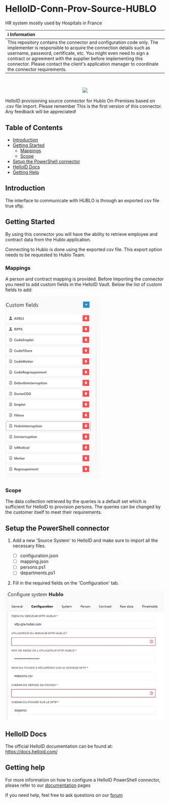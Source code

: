 # HelloID-Conn-Prov-Source-HUBLO
HR system mostly used by Hospitals in France

| :information_source: Information |
|:---------------------------|
| This repository contains the connector and configuration code only. The implementer is responsible to acquire the connection details such as username, password, certificate, etc. You might even need to sign a contract or agreement with the supplier before implementing this connector. Please contact the client's application manager to coordinate the connector requirements.       |
<br />
<p align="center">
  <img src="https://www.tools4ever.fr/wp-content/uploads/sites/3/2025/02/LogoHublo.png" width="200">
</p>

HelloID provisioning source connector for Hublo On-Premises based on .csv file import.
Please remember This is the first version of this connector. Any feedback will be appreciated!

<!-- TABLE OF CONTENTS -->
## Table of Contents
* [Introduction](#introduction)
* [Getting Started](#getting-started)
  * [Mappings](#mappings)
  * [Scope](#scope)
* [Setup the PowerShell connector](#setup-the-powershell-connector)
* [HelloID Docs](#helloid-docs)
* [Getting Help](#getting-help)

## Introduction
The interface to communicate with HUBLO is through an exported csv file true sftp.


<!-- GETTING STARTED -->
## Getting Started

By using this connector you will have the ability to retrieve employee and contract data from the Hublo application.

Connecting to Hublo is done using the exported csv file.
This export option needs to be requested to Hublo Team.

### Mappings
A  person and contract mapping is provided.
Before Importing the connector you need to add custom fields in the HelloID Vault.
Below the list of custom fields to add:

<p align="left">
  <img src="https://github.com/Tools4everBV/HelloID-Conn-Prov-Source-HUBLO/raw/main/assets/Custom fields.png" width="300">
</p>


### Scope

The data collection retrieved by the queries is a default set which is sufficient for HelloID to provision persons.
The queries can be changed by the customer itself to meet their requirements.

<!-- USAGE EXAMPLES -->
## Setup the PowerShell connector

1. Add a new 'Source System' to HelloID and make sure to import all the necessary files.

    - [ ] configuration.json
    - [ ] mapping.json
    - [ ] persons.ps1
    - [ ] departments.ps1

2. Fill in the required fields on the 'Configuration' tab.

<p align="left">
  <img src="https://github.com/Tools4everBV/HelloID-Conn-Prov-Source-HUBLO/raw/main/assets/config.png" width="500">
</p>

## HelloID Docs
The official HelloID documentation can be found at: https://docs.helloid.com/

## Getting help

For more information on how to configure a HelloID PowerShell connector, please refer to our [documentation](https://docs.helloid.com/hc/en-us/articles/360012557600-Configure-a-custom-PowerShell-source-system) pages

If you need help, feel free to ask questions on our [forum](https://forum.helloid.com)
